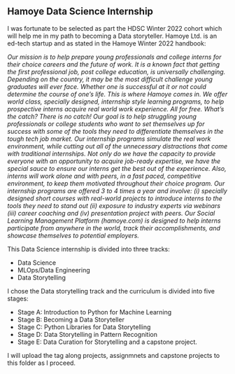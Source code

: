 ## Hamoye Data Science Internship

I was fortunate to be selected as part the HDSC Winter 2022 cohort which will help me in my path to becoming a Data storyteller. Hamoye Ltd. is an ed-tech startup and as stated in the Hamoye Winter 2022 handbook:

*Our mission is to help prepare young professionals and college interns for their choice
careers and the future of work. It is a known fact that getting the first professional job,
post college education, is universally challenging. Depending on the country, it may be
the most difficult challenge young graduates will ever face. Whether one is successful at
it or not could determine the course of one’s life. This is where Hamoye comes in. We
offer world class, specially designed, internship style learning programs, to help
prospective interns acquire real world work experience. All for free. What’s the catch?
There is no catch! Our goal is to help struggling young professionals or college
students who want to set themselves up for success with some of the tools they need to
differentiate themselves in the tough tech job market.
Our internship programs simulate the real work environment, while cutting out all of the
unnecessary distractions that come with traditional internships. Not only do we have the
capacity to provide everyone with an opportunity to acquire job-ready expertise, we
have the special sauce to ensure our interns get the best out of the experience. Also,
interns will work alone and with peers, in a fast paced, competitive environment, to keep
them motivated throughout their choice program.
Our internship programs are offered 3 to 4 times a year and involve:
(i) specially designed short courses with real-world projects to introduce interns to the
tools they need to stand out
(ii) exposure to industry experts via webinars
(iii) career coaching and
(iv) presentation project with peers.
Our Social Learning Management Platform (hamoye.com) is designed to help interns
participate from anywhere in the world, track their accomplishments, and showcase
themselves to potential employers.*

This Data Science internship is divided into three tracks:

* Data Science
* MLOps/Data Engineering
* Data Storytelling


I chose the Data storytelling track and the curriculum is divided into five stages: 


* Stage A: Introduction to Python for Machine Learning 
* Stage B: Becoming a Data Storyteller
* Stage C: Python Libraries for Data Storytelling
* Stage D: Data Storytelling in Pattern Recognition
* Stage E: Data Curation for Storytelling and a capstone project.

I will upload the tag along projects, assignmnets and capstone projects to this folder as I proceed.


